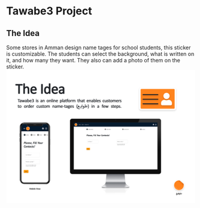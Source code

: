# Tawabe3 Project

## The Idea
Some stores in Amman design name tages for school students, this sticker is customizable. The students can select the background, what is written on it, and how many they want. They also can add a photo of them on the sticker.
![The Idea](https://github.com/mahdyhamad/Tawabe3-overview/blob/main/2.jpg)

